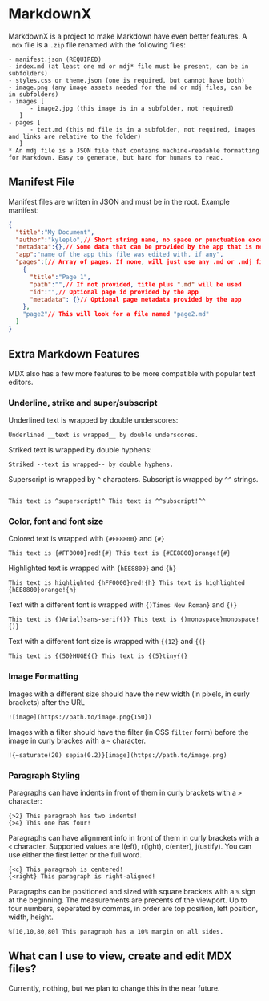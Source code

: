 # MarkdownX
MarkdownX is a project to make Markdown have even better features. A `.mdx` file is a `.zip` file renamed with the following files:

```
- manifest.json (REQUIRED)
- index.md (at least one md or mdj* file must be present, can be in subfolders)
- styles.css or theme.json (one is required, but cannot have both)
- image.png (any image assets needed for the md or mdj files, can be in subfolders)
- images [
      - image2.jpg (this image is in a subfolder, not required)
   ]
- pages [
      - text.md (this md file is in a subfolder, not required, images and links are relative to the folder)
   ]
* An mdj file is a JSON file that contains machine-readable formatting for Markdown. Easy to generate, but hard for humans to read.
```

## Manifest File
Manifest files are written in JSON and must be in the root. Example manifest:

```JSON
{
  "title":"My Document",
  "author":"kyleplo",// Short string name, no space or punctuation except underscore and hyphen
  "metadata":{},// Some data that can be provided by the app that is not part of the MDX spec
  "app":"name of the app this file was edited with, if any",
  "pages":[// Array of pages. If none, will just use any .md or .mdj file found in alphebetical order by name
    {
      "title":"Page 1",
      "path":"",// If not provided, title plus ".md" will be used
      "id":"",// Optional page id provided by the app
      "metadata": {}// Optional page metadata provided by the app
    },
    "page2"// This will look for a file named "page2.md"
  ]
}
```
## Extra Markdown Features
MDX also has a few more features to be more compatible with popular text editors.

### Underline, strike and super/subscript

Underlined text is wrapped by double underscores:

```
Underlined __text is wrapped__ by double underscores.
```
Striked text is wrapped by double hyphens:

```
Striked --text is wrapped-- by double hyphens.
```
Superscript is wrapped by `^` characters. Subscript is wrapped by `^^` strings.

```

This text is ^superscript!^ This text is ^^subscript!^^
```

### Color, font and font size
Colored text is wrapped with `{#EE8800}` and `{#}`

```
This text is {#FF0000}red!{#} This text is {#EE8800}orange!{#}
```
Highlighted text is wrapped with `{hEE8800}` and `{h}`

```
This text is highlighted {hFF0000}red!{h} This text is highlighted {hEE8800}orange!{h}
```

Text with a different font is wrapped with `{)Times New Roman}` and `{)}`

```
This text is {)Arial}sans-serif{)} This text is {)monospace}monospace!{)}
```

Text with a different font size is wrapped with `{(12}` and `{(}`

```
This text is {(50}HUGE{(} This text is {(5}tiny{(}
```

### Image Formatting

Images with a different size should have the new width (in pixels, in curly brackets) after the URL

```
![image](https://path.to/image.png{150})
```

Images with a filter should have the filter (in CSS `filter` form) before the image in curly brackes with a `~` character.

```
!{~saturate(20) sepia(0.2)}[image](https://path.to/image.png)
```

### Paragraph Styling

Paragraphs can have indents in front of them in curly brackets with a `>` character:

```
{>2} This paragraph has two indents!
{>4} This one has four!
```

Paragraphs can have alignment info in front of them in curly brackets with a `<` character. Supported values are l(eft), r(ight), c(enter), j(ustify). You can use either the first letter or the full word.

```
{<c} This paragraph is centered!
{<right} This paragraph is right-aligned!
```

Paragraphs can be positioned and sized with square brackets with a `%` sign at the beginning. The measurements are precents of the viewport. Up to four numbers, seperated by commas, in order are top position, left position, width, height.

```
%[10,10,80,80] This paragraph has a 10% margin on all sides.
```

## What can I use to view, create and edit MDX files?

Currently, nothing, but we plan to change this in the near future.
